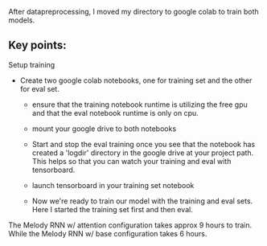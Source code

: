 After datapreprocessing, I moved my directory to google colab to train both models.

## Key points:


Setup training
* Create two google colab notebooks, one for training set and the other for eval set. 
    * ensure that the training notebook runtime is utilizing the free gpu and that the eval notebook runtime is only on cpu.

    * mount your google drive to both notebooks

    * Start and stop the eval training once you see that the notebook has created a 'logdir' directory in the google drive at your project path. This helps so that you can watch your training and eval with tensorboard. 

    * launch tensorboard in your training set notebook 

    * Now we're ready to train our model with the training and eval sets. Here I started the training set first and then eval. 

The Melody RNN w/ attention configuration takes approx 9 hours to train. While the Melody RNN w/ base configuration takes 6 hours. 